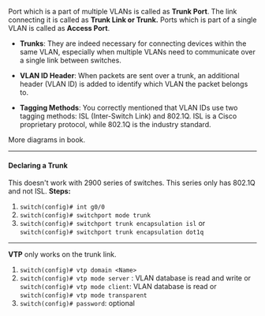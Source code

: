 Port which is a part of multiple VLANs is called as **Trunk Port**.
The link connecting it is called as **Trunk Link or Trunk.**
Ports which is part of a single VLAN is called as **Access Port**.

- **Trunks**: They are indeed necessary for connecting devices within the same VLAN, especially when multiple VLANs need to communicate over a single link between switches.
    
- **VLAN ID Header**: When packets are sent over a trunk, an additional header (VLAN ID) is added to identify which VLAN the packet belongs to.
    
- **Tagging Methods**: You correctly mentioned that VLAN IDs use two tagging methods: ISL (Inter-Switch Link) and 802.1Q. ISL is a Cisco proprietary protocol, while 802.1Q is the industry standard.

More diagrams in book.

---
#### **Declaring a Trunk**
This doesn't work with 2900 series of switches. This series only has 802.1Q and not ISL.
**Steps:**
1. `switch(config)# int g0/0`
2. `switch(config)# switchport mode trunk`
3. `switch(config)# switchport trunk encapsulation isl`
   or
   `switch(config)# switchport trunk encapsulation dot1q`

---

**VTP** only works on the trunk link. 

1. `switch(config)# vtp domain <Name>`
2. `switch(config)# vtp mode server` : VLAN database is read and write
   or
   `switch(config)# vtp mode client`: VLAN database is read
   or
   `switch(config)# vtp mode transparent`
3. `switch(config)# password`: optional

